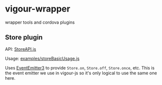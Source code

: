vigour-wrapper
==============

wrapper tools and cordova plugins

## Store plugin
API: [StoreAPI.js](StoreAPI.js)

Usage: [examples/storeBasicUsage.js](examples/storeBasicUsage.js)

Uses [EventEmitter3](https://www.npmjs.org/package/eventemitter3) to provide `Store.on`, `Store.off`, `Store.once`, etc. This is the event emitter we use in vigour-js so it's only logical to use the same one here.